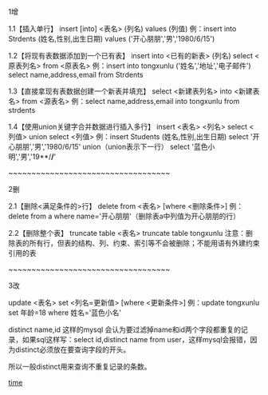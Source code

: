   1增

1.1【插入单行】
insert [into] <表名> (列名) values (列值)
例：insert into Strdents (姓名,性别,出生日期) values ('开心朋朋','男','1980/6/15')


1.2【将现有表数据添加到一个已有表】
insert into <已有的新表> (列名) select <原表列名> from <原表名>
例：insert into tongxunlu ('姓名','地址','电子邮件')
select name,address,email
from Strdents


1.3【直接拿现有表数据创建一个新表并填充】
select <新建表列名> into <新建表名> from <源表名>
例：select name,address,email into tongxunlu from strdents


1.4【使用union关键字合并数据进行插入多行】
insert <表名> <列名> select <列值> union select <列值>
例：insert Students (姓名,性别,出生日期)
select '开心朋朋','男','1980/6/15' union（union表示下一行）
select '蓝色小明','男','19**/**/**'

\~~~~~~~~~~~~~~~~~~~~~~~~~~~~~~~~~~~

2删

2.1【删除<满足条件的>行】
delete from <表名> [where <删除条件>]
例：delete from a where name='开心朋朋'（删除表a中列值为开心朋朋的行）


2.2【删除整个表】
truncate table <表名>
truncate table tongxunlu
注意：删除表的所有行，但表的结构、列、约束、索引等不会被删除；不能用语有外建约束引用的表


\~~~~~~~~~~~~~~~~~~~~~~~~~~~~~~~~~~~

3改

update <表名> set <列名=更新值> [where <更新条件>]
例：update tongxunlu set 年龄=18 where 姓名='蓝色小名'  



distinct name,id 这样的mysql 会认为要过滤掉name和id两个字段都重复的记录，如果sql这样写：select id,distinct name from user，这样mysql会报错，因为distinct必须放在要查询字段的开头。

所以一般distinct用来查询不重复记录的条数。



[time](https://juejin.im/post/58a86dff61ff4b0062b8a86a)